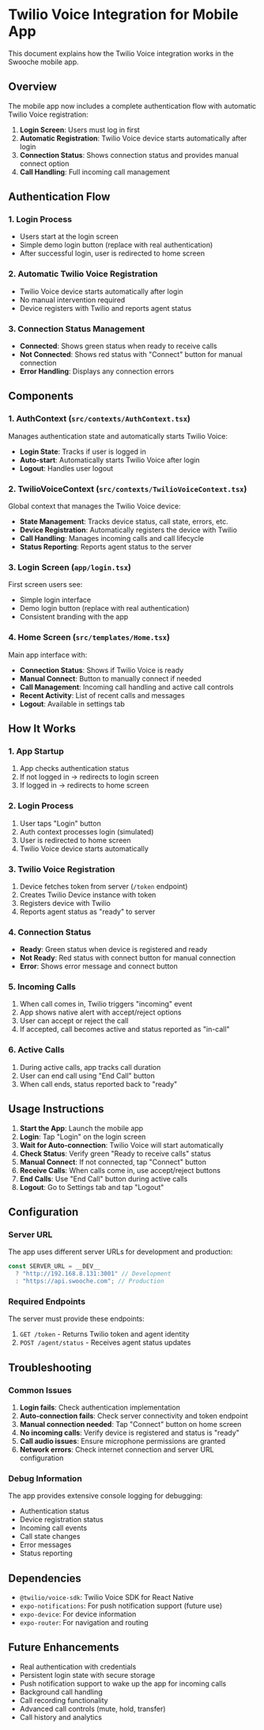 # Twilio Voice Integration for Mobile App

This document explains how the Twilio Voice integration works in the Swooche mobile app.

## Overview

The mobile app now includes a complete authentication flow with automatic Twilio Voice registration:

1. **Login Screen**: Users must log in first
2. **Automatic Registration**: Twilio Voice device starts automatically after login
3. **Connection Status**: Shows connection status and provides manual connect option
4. **Call Handling**: Full incoming call management

## Authentication Flow

### 1. Login Process

- Users start at the login screen
- Simple demo login button (replace with real authentication)
- After successful login, user is redirected to home screen

### 2. Automatic Twilio Voice Registration

- Twilio Voice device starts automatically after login
- No manual intervention required
- Device registers with Twilio and reports agent status

### 3. Connection Status Management

- **Connected**: Shows green status when ready to receive calls
- **Not Connected**: Shows red status with "Connect" button for manual connection
- **Error Handling**: Displays any connection errors

## Components

### 1. AuthContext (`src/contexts/AuthContext.tsx`)

Manages authentication state and automatically starts Twilio Voice:

- **Login State**: Tracks if user is logged in
- **Auto-start**: Automatically starts Twilio Voice after login
- **Logout**: Handles user logout

### 2. TwilioVoiceContext (`src/contexts/TwilioVoiceContext.tsx`)

Global context that manages the Twilio Voice device:

- **State Management**: Tracks device status, call state, errors, etc.
- **Device Registration**: Automatically registers the device with Twilio
- **Call Handling**: Manages incoming calls and call lifecycle
- **Status Reporting**: Reports agent status to the server

### 3. Login Screen (`app/login.tsx`)

First screen users see:

- Simple login interface
- Demo login button (replace with real authentication)
- Consistent branding with the app

### 4. Home Screen (`src/templates/Home.tsx`)

Main app interface with:

- **Connection Status**: Shows if Twilio Voice is ready
- **Manual Connect**: Button to manually connect if needed
- **Call Management**: Incoming call handling and active call controls
- **Recent Activity**: List of recent calls and messages
- **Logout**: Available in settings tab

## How It Works

### 1. App Startup

1. App checks authentication status
2. If not logged in → redirects to login screen
3. If logged in → redirects to home screen

### 2. Login Process

1. User taps "Login" button
2. Auth context processes login (simulated)
3. User is redirected to home screen
4. Twilio Voice device starts automatically

### 3. Twilio Voice Registration

1. Device fetches token from server (`/token` endpoint)
2. Creates Twilio Device instance with token
3. Registers device with Twilio
4. Reports agent status as "ready" to server

### 4. Connection Status

- **Ready**: Green status when device is registered and ready
- **Not Ready**: Red status with connect button for manual connection
- **Error**: Shows error message and connect button

### 5. Incoming Calls

1. When call comes in, Twilio triggers "incoming" event
2. App shows native alert with accept/reject options
3. User can accept or reject the call
4. If accepted, call becomes active and status reported as "in-call"

### 6. Active Calls

1. During active calls, app tracks call duration
2. User can end call using "End Call" button
3. When call ends, status reported back to "ready"

## Usage Instructions

1. **Start the App**: Launch the mobile app
2. **Login**: Tap "Login" on the login screen
3. **Wait for Auto-connection**: Twilio Voice will start automatically
4. **Check Status**: Verify green "Ready to receive calls" status
5. **Manual Connect**: If not connected, tap "Connect" button
6. **Receive Calls**: When calls come in, use accept/reject buttons
7. **End Calls**: Use "End Call" button during active calls
8. **Logout**: Go to Settings tab and tap "Logout"

## Configuration

### Server URL

The app uses different server URLs for development and production:

```typescript
const SERVER_URL = __DEV__
  ? "http://192.168.8.131:3001" // Development
  : "https://api.swooche.com"; // Production
```

### Required Endpoints

The server must provide these endpoints:

1. `GET /token` - Returns Twilio token and agent identity
2. `POST /agent/status` - Receives agent status updates

## Troubleshooting

### Common Issues

1. **Login fails**: Check authentication implementation
2. **Auto-connection fails**: Check server connectivity and token endpoint
3. **Manual connection needed**: Tap "Connect" button on home screen
4. **No incoming calls**: Verify device is registered and status is "ready"
5. **Call audio issues**: Ensure microphone permissions are granted
6. **Network errors**: Check internet connection and server URL configuration

### Debug Information

The app provides extensive console logging for debugging:

- Authentication status
- Device registration status
- Incoming call events
- Call state changes
- Error messages
- Status reporting

## Dependencies

- `@twilio/voice-sdk`: Twilio Voice SDK for React Native
- `expo-notifications`: For push notification support (future use)
- `expo-device`: For device information
- `expo-router`: For navigation and routing

## Future Enhancements

- Real authentication with credentials
- Persistent login state with secure storage
- Push notification support to wake up the app for incoming calls
- Background call handling
- Call recording functionality
- Advanced call controls (mute, hold, transfer)
- Call history and analytics
